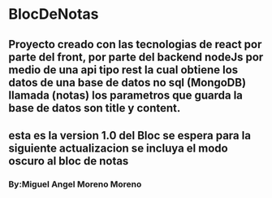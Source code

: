 # BlocDeNotas
## Proyecto creado con las tecnologias de react por parte del front, por parte del backend nodeJs por medio de una api tipo rest la cual obtiene los datos de una base de datos no sql (MongoDB) llamada (notas) los parametros que guarda la base de datos son title y content.
## esta es la version 1.0 del Bloc se espera para la siguiente actualizacion se incluya el modo oscuro al bloc de notas
### By:Miguel Angel Moreno Moreno
